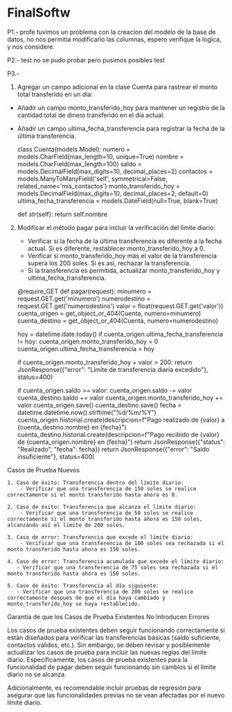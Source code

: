 # FinalSoftw

P1.- profe tuvimos un problema con la creacion del modelo de la base de datos, no nos permitia modificarlo las columnas, espero verifique la logica, y nos considere.  

P2.- test no se pudo probar pero pusimos posibles test

P3.-

1. Agregar un campo adicional en la clase Cuenta para rastrear el monto total transferido en un día:

- Añadir un campo monto_transferido_hoy para mantener un registro de la cantidad total de dinero transferido en el día actual.
- Añadir un campo ultima_fecha_transferencia para registrar la fecha de la última transferencia.


    class Cuenta(models.Model):
        numero = models.CharField(max_length=10, unique=True)
        nombre = models.CharField(max_length=100)
        saldo = models.DecimalField(max_digits=10, decimal_places=2)
        contactos = models.ManyToManyField('self', symmetrical=False, related_name='mis_contactos')
        monto_transferido_hoy = models.DecimalField(max_digits=10, decimal_places=2, default=0)
        ultima_fecha_transferencia = models.DateField(null=True, blank=True)

    def _str_(self):
        return self.nombre

2. Modificar el método pagar para incluir la verificación del límite diario:

    - Verificar si la fecha de la última transferencia es diferente a la fecha actual. Si es diferente, restablecer monto_transferido_hoy a 0.
    - Verificar si monto_transferido_hoy más el valor de la transferencia supera los 200 soles. Si es así, rechazar la transferencia.
    - Si la transferencia es permitida, actualizar monto_transferido_hoy y ultima_fecha_transferencia.
    

    @require_GET
    def pagar(request):
    minumero = request.GET.get('minumero')
    numerodestino = request.GET.get('numerodestino')
    valor = float(request.GET.get('valor'))
    cuenta_origen = get_object_or_404(Cuenta, numero=minumero)
    cuenta_destino = get_object_or_404(Cuenta, numero=numerodestino)

    hoy = datetime.date.today()
    if cuenta_origen.ultima_fecha_transferencia != hoy:
        cuenta_origen.monto_transferido_hoy = 0
        cuenta_origen.ultima_fecha_transferencia = hoy

    if cuenta_origen.monto_transferido_hoy + valor > 200:
        return JsonResponse({"error": "Límite de transferencia diaria excedido"}, status=400)
    
    if cuenta_origen.saldo >= valor:
        cuenta_origen.saldo -= valor
        cuenta_destino.saldo += valor
        cuenta_origen.monto_transferido_hoy += valor
        cuenta_origen.save()
        cuenta_destino.save()
        fecha = datetime.datetime.now().strftime("%d/%m/%Y")
        cuenta_origen.historial.create(descripcion=f"Pago realizado de {valor} a {cuenta_destino.nombre} en {fecha}")
        cuenta_destino.historial.create(descripcion=f"Pago recibido de {valor} de {cuenta_origen.nombre} en {fecha}")
        return JsonResponse({"status": "Realizado", "fecha": fecha})
    return JsonResponse({"error": "Saldo insuficiente"}, status=400)
    
    
Casos de Prueba Nuevos

    1. Caso de éxito: Transferencia dentro del límite diario:
        - Verificar que una transferencia de 150 soles se realice correctamente si el monto transferido hasta ahora es 0.

    2. Caso de éxito: Transferencia que alcanza el límite diario:
        - Verificar que una transferencia de 50 soles se realice correctamente si el monto transferido hasta ahora es 150 soles, alcanzando así el límite de 200 soles.

    3. Caso de error: Transferencia que excede el límite diario:
        - Verificar que una transferencia de 100 soles sea rechazada si el monto transferido hasta ahora es 150 soles.

    4. Caso de error: Transferencia acumulada que excede el límite diario:
       - Verificar que una transferencia de 75 soles sea rechazada si el monto transferido hasta ahora es 150 soles.

    5. Caso de éxito: Transferencia al día siguiente:
       - Verificar que una transferencia de 200 soles se realice correctamente después de que el día haya cambiado y monto_transferido_hoy se haya restablecido.
       
Garantía de que los Casos de Prueba Existentes No Introducen Errores

Los casos de prueba existentes deben seguir funcionando correctamente si están diseñados para verificar las transferencias básicas (saldo suficiente, contactos válidos, etc.). Sin embargo, se deben revisar y posiblemente actualizar los casos de prueba para incluir las nuevas reglas del límite diario. Específicamente, los casos de prueba existentes para la funcionalidad de pagar deben seguir funcionando sin cambios si el límite diario no se alcanza.

Adicionalmente, es recomendable incluir pruebas de regresión para asegurar que las funcionalidades previas no se vean afectadas por el nuevo límite diario.